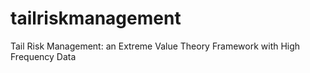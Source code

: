 # tailriskmanagement
Tail Risk Management: an Extreme Value Theory Framework with High Frequency Data

